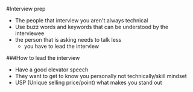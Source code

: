 #Interview prep

- The people that interview you aren't always technical 
- Use buzz words and keywords that can be understood by the interviewee 
- the person that is asking needs to talk less
    - you have to lead the interview 
  

  
###How to lead the interview 

- Have a good elevator speech 
- They want to get to know you personally not technically/skill mindset
- USP (Unique selling price/point) what makes you stand out